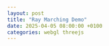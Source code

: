 ```yaml
---
layout: post
title: "Ray Marching Demo"
date: 2025-04-05 08:00:00 +0100
categories: webgl threejs
---
```




